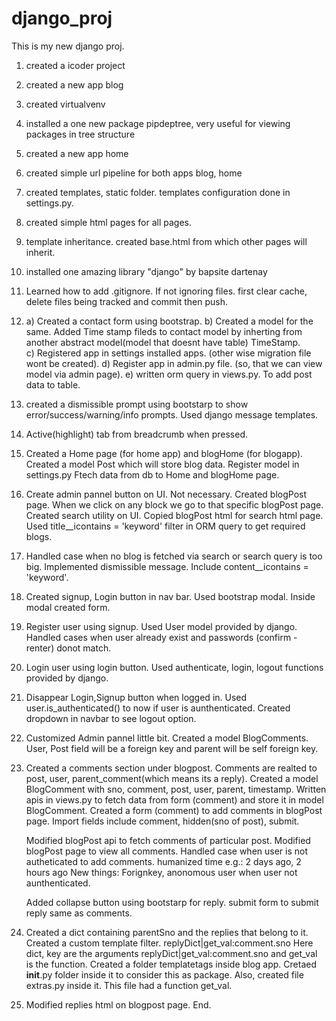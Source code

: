 # django_proj
This is my new django proj.

1) created a icoder project 
2) created a new app blog 
3) created virtualvenv
4) installed a one new package pipdeptree, very useful for viewing packages in tree structure
5) created a new app home 
6) created simple url pipeline for both apps blog, home 
7) created templates, static folder. templates configuration done in settings.py. 
8) created simple html pages for all pages.
9) template inheritance. created base.html from which other pages will inherit. 
10) installed one amazing library "django" by bapsite dartenay 
11) Learned how to add .gitignore. If not ignoring files. first clear cache, delete files being tracked and commit then push. 
12) a) Created a contact form using bootstrap. 
    b) Created a model for the same. Added Time stamp fileds to contact model by inherting from another abstract model(model that doesnt have table) TimeStamp.  
    c) Registered app in settings installed apps. (other wise migration file wont be created).
    d) Register app in admin.py file. (so, that we can view model via admin page).
    e) written orm query in views.py. To add post data to table. 
13) created a dismissible prompt using bootstarp to show error/success/warning/info prompts.
    Used django message templates. 
14) Active(highlight) tab from breadcrumb when pressed.
15) Created a Home page (for home app) and blogHome (for blogapp). 
    Created a model Post which will store blog data. Register model in settings.py 
    Ftech data from db to Home and blogHome page.
16) Create admin pannel button on UI. Not necessary. 
    Created blogPost page. When we click on any block we go to that specific blogPost page. 
    Created search utility on UI. Copied blogPost html for search html page. 
    Used title__icontains = 'keyword' filter in ORM query to get required blogs.
17) Handled case when no blog is fetched via search or search query is too big. Implemented dismissible message. Include content__icontains = 'keyword'.  
18) Created signup, Login button in nav bar. Used bootstrap modal. Inside modal created form. 
19) Register user using signup. Used User model provided by django. Handled cases when user already exist and passwords (confirm - renter) donot match. 
20) Login user using login button. Used authenticate, login, logout functions provided by django. 
21) Disappear Login,Signup button when logged in. Used user.is_authenticated() to now if user is aunthenticated. 
    Created dropdown in navbar to see logout option. 
22) Customized Admin pannel little bit. Created a model BlogComments. User, Post field will be a foreign key and parent will be self foreign key. 
23) Created a comments section under blogpost. 
    Comments are realted to post, user, parent_comment(which means its a reply).
    Created a model BlogComment with sno, comment, post, user, parent, timestamp. 
    Written apis in views.py to fetch data from form (comment) and store it in model BlogComment.
    Created a form (comment) to add comments in blogPost page. Import fields include comment, hidden(sno of post), submit.

    Modified blogPost api to fetch comments of particular post. 
    Modified blogPost page to view all comments.
    Handled case when user is not autheticated to add comments. 
    humanized time e.g.: 2 days ago, 2 hours ago
    New things: Forignkey, anonomous user when user not aunthenticated.

    Added collapse button using bootstarp for reply. 
    submit form to submit reply same as comments.

24) Created a dict containing parentSno and the replies that belong to it.
    Created a custom template filter. replyDict|get_val:comment.sno
    Here dict, key are the arguments replyDict|get_val:comment.sno and get_val is the function.
    Created a folder templatetags inside blog app. Cretaed __init__.py folder inside it to consider this as package.
    Also, created file extras.py inside it. This file had a function get_val.

25) Modified replies html on blogpost page. End.



